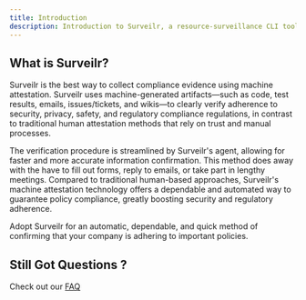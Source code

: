 ```yaml
---
title: Introduction
description: Introduction to Surveilr, a resource-surveillance CLI tool.
---
```


## What is Surveilr?


Surveilr is the best way to collect compliance evidence using machine attestation. Surveilr uses machine-generated artifacts—such as code, test results, emails, issues/tickets, and wikis—to clearly verify adherence to security, privacy, safety, and regulatory compliance regulations, in contrast to traditional human attestation methods that rely on trust and manual processes.


The verification procedure is streamlined by Surveilr's agent, allowing for faster and more accurate information confirmation. This method does away with the have to fill out forms, reply to emails, or take part in lengthy meetings. Compared to traditional human-based approaches, Surveilr's machine attestation technology offers a dependable and automated way to guarantee policy compliance, greatly boosting security and regulatory adherence.

Adopt Surveilr for an automatic, dependable, and quick method of confirming that your company is adhering to important policies.

## Still Got Questions ?

Check out our [FAQ](/surveilr/faq/faqs)